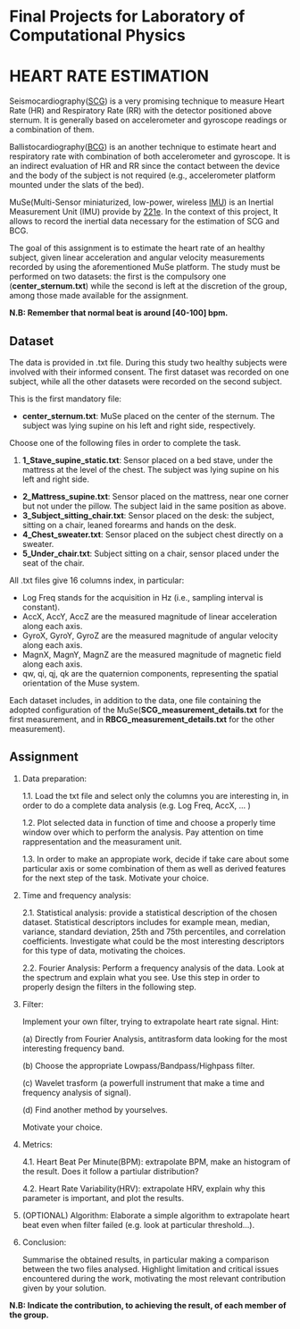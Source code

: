 # Final Projects for Laboratory of Computational Physics

# HEART RATE ESTIMATION

Seismocardiography([SCG](https://www.ncbi.nlm.nih.gov/pubmed/24111357)) is a very promising technique to measure Heart Rate (HR) and Respiratory Rate (RR) with the detector positioned above sternum. It is generally based on accelerometer and gyroscope readings or a combination of them. 

Ballistocardiography([BCG](https://en.wikipedia.org/wiki/Ballistocardiography)) is an another technique to estimate heart and respiratory rate with combination of both accelerometer and gyroscope. It is an indirect evaluation of HR and RR since the contact between the device and the body of the subject is not required (e.g., accelerometer platform mounted under the slats of the bed).   
  
MuSe(Multi-Sensor miniaturized, low-power, wireless [IMU](https://en.wikipedia.org/wiki/Inertial_measurement_unit)) is an Inertial Measurement Unit (IMU) provide by [221e](https://www.221e.com). In the context of this project, It allows to record the inertial data necessary for the estimation of SCG and BCG.

The goal of this assignment is to estimate the heart rate of an healthy subject, given linear acceleration and angular velocity measurements recorded by using the aforementioned MuSe platform. 
The study must be performed on two datasets: the first is the compulsory one (**center_sternum.txt**) while the second is left at the discretion of the group, among those made available for the assignment.

**N.B: Remember that normal beat is around [40-100] bpm.**


## Dataset

The data is provided in .txt file. During this study two healthy subjects were involved with their informed consent. The first dataset was recorded on one subject, while all the other datasets were recorded on the second subject. 

This is the first mandatory file:

* **center_sternum.txt**: MuSe placed on the center of the sternum. The subject was lying supine on his left and right side, respectively. 


Choose one of the following files in order to complete the task.

1. **1_Stave_supine_static.txt**: Sensor placed on a bed stave, under the mattress at the level of the chest. The subject was lying supine on his left and right side. 
* **2_Mattress_supine.txt**: Sensor placed on the mattress, near one corner but not under the pillow. The subject laid in the same position as above. 
* **3_Subject_sitting_chair.txt**: Sensor placed on the desk: the subject, sitting on a chair, leaned forearms and hands on the desk. 
* **4_Chest_sweater.txt**: Sensor placed on the subject chest directly on a sweater. 
* **5_Under_chair.txt**: Subject sitting on a chair, sensor placed under the seat of the chair. 

All .txt files give 16 columns index, in particular: 

* Log Freq stands for the acquisition  in Hz (i.e., sampling interval is constant).
* AccX, AccY, AccZ are the measured magnitude of linear acceleration along each axis.
* GyroX, GyroY, GyroZ are the measured magnitude of angular velocity along each axis.
* MagnX, MagnY, MagnZ are the measured magnitude of magnetic field along each axis.
* qw, qi, qj, qk are the quaternion components, representing the spatial orientation of the Muse system.

Each dataset includes, in addition to the data, one file containing the adopted configuration of the MuSe(**SCG_measurement_details.txt** for the first measurement, and in **RBCG_measurement_details.txt** for the other measurement).
 


## Assignment



1. Data preparation:

    1.1. Load the txt file and select only the columns you are interesting in, in order to do a complete data analysis (e.g. Log Freq, AccX, ... )
    
    1.2. Plot selected data in function of time and choose a properly time window over which to perform the analysis. Pay attention on time rappresentation and the measurament unit.
    
    1.3. In order to make an appropiate work, decide if take care about some particular axis or some combination of them as well as derived features for the next step of the task. Motivate your choice.  


    
2. Time and frequency analysis:

    2.1. Statistical analysis: provide a statistical description of the chosen dataset. Statistical descriptors includes for example mean, median, variance, standard deviation, 25th and 75th percentiles, and correlation coefficients. Investigate what could be the most interesting descriptors for this type of data, motivating the choices.
    
    2.2. Fourier Analysis: Perform a frequency analysis of the data. Look at the spectrum and explain what you see. Use this step in order to properly design the filters in the following step. 



3. Filter:
    
    Implement your own filter, trying to extrapolate heart rate signal. Hint:
    
    (a) Directly from Fourier Analysis, antitrasform data looking for the most interesting frequency band.
    
    (b) Choose the appropriate Lowpass/Bandpass/Highpass filter.
    
    (c) Wavelet trasform (a powerfull instrument that make a time and frequency analysis of signal).
    
    (d) Find another method by yourselves.
    
    Motivate your choice.
    
    
4. Metrics:

    4.1. Heart Beat Per Minute(BPM): extrapolate BPM, make an histogram of the result. Does it follow a partiular distribution? 
    
    4.2. Heart Rate Variability(HRV): extrapolate HRV, explain why this parameter is important, and plot the results.



5. (OPTIONAL) Algorithm: Elaborate a simple algorithm to extrapolate heart beat even when filter failed (e.g. look at particular threshold...).  



6. Conclusion: 

    Summarise the obtained results, in particular making a comparison between the two files analysed. Highlight limitation and critical issues encountered during the work, motivating the most relevant contribution given by your solution.




**N.B: Indicate the contribution, to achieving the result, of each member of the group.**
